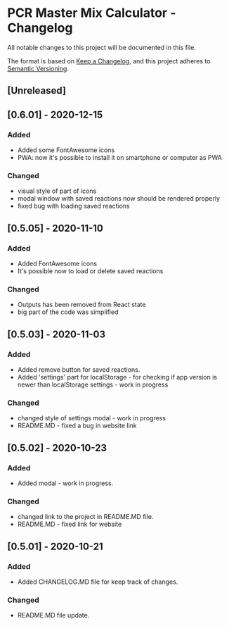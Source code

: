 # PCR Master Mix Calculator - Changelog

All notable changes to this project will be documented in this file.

The format is based on [Keep a Changelog](https://keepachangelog.com/en/1.0.0/),
and this project adheres to [Semantic Versioning](https://semver.org/spec/v2.0.0.html).


## [Unreleased]

## [0.6.01] - 2020-12-15
### Added
- Added some FontAwesome icons
- PWA: now it's possible to install it on smartphone or computer as PWA

### Changed
- visual style of part of icons
- modal window with saved reactions now should be rendered properly
- fixed bug with loading saved reactions


## [0.5.05] - 2020-11-10
### Added
- Added FontAwesome icons
- It's possible now to load or delete saved reactions

### Changed
- Outputs has been removed from React state
- big part of the code was simplified


## [0.5.03] - 2020-11-03
### Added
- Added remove button for saved reactions.
- Added 'settings' part for localStorage - for checking if app version is newer than localStorage settings - work in progress

### Changed
- changed style of settings modal - work in progress
- README.MD - fixed a bug in website link


## [0.5.02] - 2020-10-23
### Added
- Added modal - work in progress.

### Changed
- changed link to the project in README.MD file.
- README.MD - fixed link for website


## [0.5.01] - 2020-10-21
### Added
- Added CHANGELOG.MD file for keep track of changes.

### Changed
- README.MD file update.
